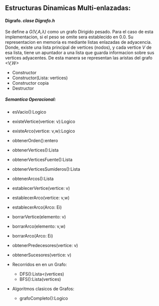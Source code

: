 ## Estructuras Dinamicas Multi-enlazadas:

#### Digrafo. *clase Digrafo.h*  

Se define a *G(V,A,λ)* como un grafo Dirigido pesado. Para el caso de esta implementacion, si el peso se omite sera establecido en 0.0. Su representacion en memoria es mediante listas enlazadas de adyacencia. Donde, existe una lista principal de vertices (nodos), y cada vertice *V* de esa lista, tiene un apuntador a una lista que guarda informacion sobre sus vertices adyacentes. De esta manera se representan las aristas del grafo *<V,W>*

   - Constructor
   - Constructor(Lista<elemento>: vertices)
   - Constructor copia
   - Destructor


##### Semantica Operacional:
   - esVacio():Logico
   - existeVertice(vertice: v):Logico
   - existeArco(vertice: v,w):Logico
   - obtenerOrden():entero
   - obtenerVertices():Lista<vertice>
   - obtenerVerticesFuente():Lista<vertice>
   - obtenerVerticesSumideros():Lista<vertice>
   - obtenerArcos():Lista<arcos>
   - establecerVertice(vertice: v)
   - establecerArco(vertice: v,w)
   - establecerArco(Arco<vertice>: Ei)
   - borrarVertice(elemento: v)
   - borrarArco(elemento: v,w)
   - borrarArco(Arco<vertice>: Ei)
   - obtenerPredecesores(vertice: v)
   - obtenerSucesores(vertice: v)
   

   - Recorridos en en un Grafo:
    
     - DFS():Lista<(vertices)
     - BFS():Lista(vertices)
  
                
   - Algoritmos clasicos de Grafos: 
    
     - grafoCompleto():Logico
